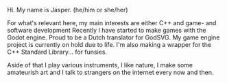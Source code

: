 Hi. My name is Jasper. (he/him or she/her)

For what's relevant here, my main interests are either C++ and game- and software development
Recently I have started to make games with the Godot engine.
Proud to be a Dutch translator for GodSVG.
My game engine project is currently on hold due to life.
I'm also making a wrapper for the C++ Standard Library... for funsies.

Aside of that I play various instruments, I like nature, I make some amateurish art and I talk to strangers on the internet every now and then.

